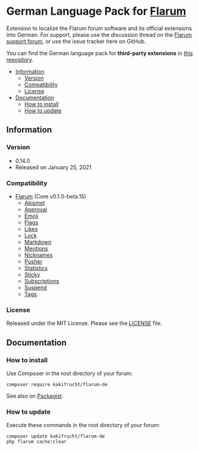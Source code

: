 # German Language Pack for [Flarum](https://flarum.org/)

Extension to localize the Flarum forum software and its official extensions into German. For support, please use the discussion thread on the [Flarum support forum](https://discuss.flarum.org/d/2648-german-language-pack), or use the issue tracker here on GitHub.

You can find the German language pack for **third-party extensions** in [this repository](https://github.com/Kakifrucht/flarum-de-extended).

- [Information](#information)
  - [Version](#version)
  - [Compatibility](#compatibility)
  - [License](#license)
- [Documentation](#documentation)
  - [How to install](#how-to-install)
  - [How to update](#how-to-update)

## Information

### Version

- 0.14.0
- Released on January 25, 2021

### Compatibility

- [Flarum](https://github.com/flarum/core) (Core v0.1.0-beta.15)
  - [Akismet](https://github.com/flarum/flarum-ext-akismet)
  - [Approval](https://github.com/flarum/flarum-ext-approval)
  - [Emoji](https://github.com/flarum/emoji)
  - [Flags](https://github.com/flarum/flags)
  - [Likes](https://github.com/flarum/likes)
  - [Lock](https://github.com/flarum/lock)
  - [Markdown](https://github.com/flarum/markdown)
  - [Mentions](https://github.com/flarum/mentions)
  - [Nicknames](https://github.com/flarum/nicknames)
  - [Pusher](https://github.com/flarum/pusher)
  - [Statistics](https://github.com/flarum/statistics)
  - [Sticky](https://github.com/flarum/sticky)
  - [Subscriptions](https://github.com/flarum/subscriptions)
  - [Suspend](https://github.com/flarum/suspend)
  - [Tags](https://github.com/flarum/tags)

### License

Released under the MIT License. Please see the [LICENSE](LICENSE) file.

## Documentation

### How to install

Use Composer in the root directory of your forum:

```text
composer require kakifrucht/flarum-de
```

See also on [Packagist](https://packagist.org/packages/kakifrucht/flarum-de).

### How to update

Execute these commands in the root directory of your forum:

```text
composer update kakifrucht/flarum-de
php flarum cache:clear
```
